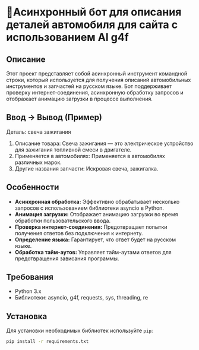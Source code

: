 # 🔧Асинхронный бот для описания деталей автомобиля для сайта c использованием AI g4f

## Описание

Этот проект представляет собой асинхронный инструмент командной строки, который используется для получения описаний автомобильных инструментов и запчастей на русском языке. Бот поддерживает проверку интернет-соединения, асинхронную обработку запросов и отображает анимацию загрузки в процессе выполнения.

## Ввод -> Вывод (Пример)
Деталь: свеча зажигания
1. Описание товара: Свеча зажигания — это электрическое устройство для зажигания топливной смеси в двигателе.
2. Применяется в автомобилях: Применяется в автомобилях различных марок.
3. Другие названия запчасти: Искровая свеча, зажигалка.

## Особенности

- **Асинхронная обработка:** Эффективно обрабатывает несколько запросов с использованием библиотеки asyncio в Python.
- **Анимация загрузки:** Отображает анимацию загрузки во время обработки пользовательского ввода.
- **Проверка интернет-соединения:** Предотвращает попытки получения ответов без подключения к интернету.
- **Определение языка:** Гарантирует, что ответ будет на русском языке.
- **Обработка тайм-аутов:** Управляет тайм-аутами ответов для предотвращения зависания программы.

## Требования

- Python 3.x
- Библиотеки: asyncio, g4f, requests, sys, threading, re

## Установка

Для установки необходимых библиотек используйте `pip`:

```bash
pip install -r requirements.txt
